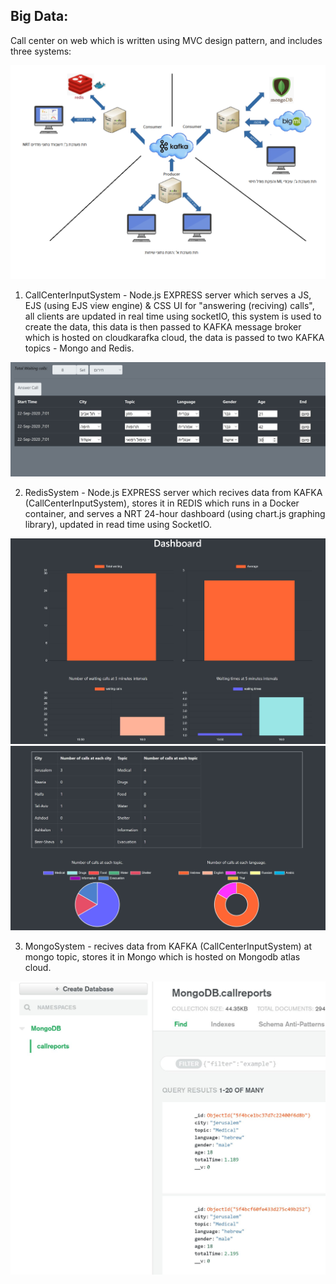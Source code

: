 ## Big Data:

Call center on web which is written using MVC design pattern, and includes three systems:

<img src="https://github.com/bargenish44/Cloud-project/blob/master/Pictures/System%20architecture.png?raw=true" width="800" />


1) CallCenterInputSystem - Node.js EXPRESS server which serves a JS, EJS (using EJS view engine) & CSS  UI for "answering (reciving) calls", all clients are updated in real time using socketIO, this system is used to create the data, this data is then passed to KAFKA message broker which is hosted on cloudkarafka cloud, the data is passed to two KAFKA topics - Mongo and Redis.

<img src="https://github.com/bargenish44/Cloud-project/blob/master/Pictures/sender.JPG?raw=true" width="600" />

2) RedisSystem - Node.js EXPRESS server which recives data from KAFKA (CallCenterInputSystem), stores it in REDIS which runs in a Docker container, and serves a NRT 24-hour dashboard (using chart.js graphing library), updated in read time using SocketIO.

<img src="https://github.com/bargenish44/Cloud-project/blob/master/Pictures/dashboard.JPG?raw=true" width="600" />

<img src="https://github.com/bargenish44/Cloud-project/blob/master/Pictures/dashboard-city-topic-lang.JPG?raw=true" width="600" />

3) MongoSystem - recives data from KAFKA (CallCenterInputSystem) at mongo topic, stores it in Mongo which is hosted on Mongodb atlas cloud.

<img src="https://github.com/bargenish44/Cloud-project/blob/master/Pictures/mongo.JPG?raw=true" width="600" />
